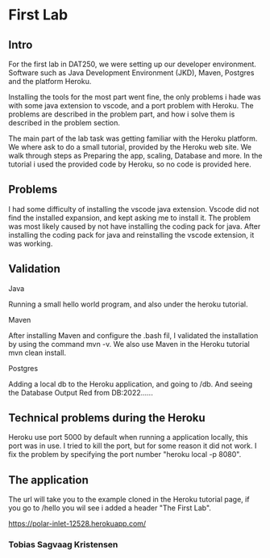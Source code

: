 # First Lab 

## Intro 

For the first lab in DAT250, we were setting up our developer environment. Software such as Java Development Environment (JKD), Maven, Postgres and the platform Heroku.  

Installing the tools for the most part went fine, the only problems i hade was with some java extension to vscode, and a port problem with Heroku. The problems are described in the problem part, and how i solve them is described in the problem section. 

The main part of the lab task was getting familiar with the Heroku platform. We where ask to do a small tutorial, provided by the Heroku web site. We walk through steps as Preparing the app, scaling, Database and more. In the tutorial i used the provided code by Heroku, so no code is provided here.    


## Problems 

I had some difficulty of installing the vscode java extension. Vscode did not find the installed expansion, and kept asking me to install it. The problem was most likely caused by not have installing the coding pack for java. After installing the coding pack for java and reinstalling the vscode extension, it was working. 

## Validation 

Java 

Running a small hello world program, and also under the heroku tutorial.

Maven

After installing Maven and configure the .bash fil, I validated the installation by using the command mvn -v. We also use Maven in the Heroku tutorial mvn clean install.

Postgres

Adding a local db to the Heroku application, and going to /db. And seeing the Database Output Red from DB:2022......


## Technical problems during the Heroku 

Heroku use port 5000 by default when running a application locally, this port was in use. I tried to kill the port, but for some reason it did not work. I fix the problem by specifying the port number "heroku local -p 8080". 


## The application 

The url will take you to the example cloned in the Heroku tutorial page, if you go to /hello you wil see i added a header "The First Lab".

https://polar-inlet-12528.herokuapp.com/



### Tobias Sagvaag Kristensen 